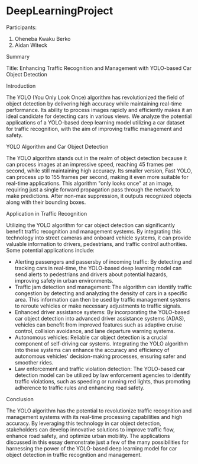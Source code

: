 # DeepLearningProject

Participants:
1. Oheneba Kwaku Berko
2. Aidan Witeck 


Summary

Title: Enhancing Traffic Recognition and Management with YOLO-based Car Object Detection

Introduction

The YOLO (You Only Look Once) algorithm has revolutionized the field of object detection by delivering high accuracy while maintaining real-time performance. Its ability to process images rapidly and efficiently makes it an ideal candidate for detecting cars in various views. We analyze the potential applications of a YOLO-based deep learning model utilizing a car dataset for traffic recognition, with the aim of improving traffic management and safety.

YOLO Algorithm and Car Object Detection

The YOLO algorithm stands out in the realm of object detection because it can process images at an impressive speed, reaching 45 frames per second, while still maintaining high accuracy. Its smaller version, Fast YOLO, can process up to 155 frames per second, making it even more suitable for real-time applications. This algorithm "only looks once" at an image, requiring just a single forward propagation pass through the network to make predictions. After non-max suppression, it outputs recognized objects along with their bounding boxes.

Application in Traffic Recognition

Utilizing the YOLO algorithm for car object detection can significantly benefit traffic recognition and management systems. By integrating this technology into street cameras and onboard vehicle systems, it can provide valuable information to drivers, pedestrians, and traffic control authorities. Some potential applications include:
- Alerting passengers and passersby of incoming traffic: By detecting and tracking cars in real-time, the YOLO-based deep learning model can send alerts to pedestrians and drivers about potential hazards, improving safety in urban environments.
- Traffic jam detection and management: The algorithm can identify traffic congestion by detecting and analyzing the density of cars in a specific area. This information can then be used by traffic management systems to reroute vehicles or make necessary adjustments to traffic signals.
- Enhanced driver assistance systems: By incorporating the YOLO-based car object detection into advanced driver assistance systems (ADAS), vehicles can benefit from improved features such as adaptive cruise control, collision avoidance, and lane departure warning systems.
- Autonomous vehicles: Reliable car object detection is a crucial component of self-driving car systems. Integrating the YOLO algorithm into these systems can enhance the accuracy and efficiency of autonomous vehicles' decision-making processes, ensuring safer and smoother rides.
- Law enforcement and traffic violation detection: The YOLO-based car detection model can be utilized by law enforcement agencies to identify traffic violations, such as speeding or running red lights, thus promoting adherence to traffic rules and enhancing road safety.

Conclusion

The YOLO algorithm has the potential to revolutionize traffic recognition and management systems with its real-time processing capabilities and high accuracy. By leveraging this technology in car object detection, stakeholders can develop innovative solutions to improve traffic flow, enhance road safety, and optimize urban mobility. The applications discussed in this essay demonstrate just a few of the many possibilities for harnessing the power of the YOLO-based deep learning model for car object detection in traffic recognition and management.
